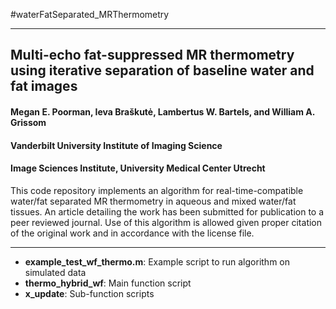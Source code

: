 #waterFatSeparated_MRThermometry
***
## Multi-echo fat-suppressed MR thermometry using iterative separation of baseline water and fat images

#### Megan E. Poorman, Ieva Braškutė, Lambertus W. Bartels, and William A. Grissom
#### Vanderbilt University Institute of Imaging Science
#### Image Sciences Institute, University Medical Center Utrecht

This code repository implements an algorithm for real-time-compatible water/fat separated MR thermometry in aqueous and mixed water/fat tissues. An article detailing the work has been submitted for publication to a peer reviewed journal. Use of this algorithm is allowed given proper citation of the original work and in accordance with the license file.
***
* __example_test_wf_thermo.m__: Example script to run algorithm on simulated data
* __thermo_hybrid_wf__: Main function script
* __x_update__: Sub-function scripts
